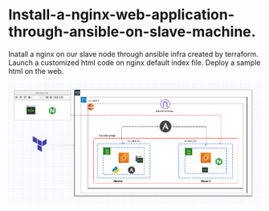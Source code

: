 # Install-a-nginx-web-application-through-ansible-on-slave-machine.
Inatall a nginx on our slave node through ansible infra created by terraform.
Launch a customized html code on nginx default index file. Deploy a sample html on the web.

![image](NginxArchi.png)
